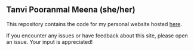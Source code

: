 ## Tanvi Pooranmal Meena (she/her)

This repository contains the code for my personal website hosted [here](https://tanvincible.github.io).

If you encounter any issues or have feedback about this site, please open an issue.
Your input is appreciated!
